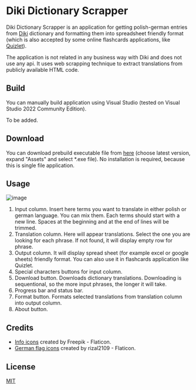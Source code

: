 # Diki Dictionary Scrapper

Diki Dictionary Scrapper is an application for getting polish-german entries from [Diki](https://www.diki.pl/slownik-niemieckiego) dictionary and formatting them into spreadsheet friendly format (which is also accepted by some online flashcards applications, like [Quizlet](https://quizlet.com/pl)).

The application is not related in any business way with Diki and does not use any api. It uses web scrapping technique to extract translations from publicly available HTML code.

## Build

You can manually build application using Visual Studio (tested on Visual Studio 2022 Community Edition).

To be added.

## Download

You can download prebuild executable file from [here](https://github.com/aserwotka/DikiDictionaryScrapper/releases) (choose latest version, expand "Assets" and select *.exe file). No installation is required, because this is single file application.

## Usage

![image](https://user-images.githubusercontent.com/46385899/221669766-1fcd55fa-c8b6-4fca-95da-566b993e6541.png)
1. Input column. Insert here terms you want to translate in either polish or german language. You can mix them. Each terms should start with a new line. Spaces at the beginning and at the end of lines will be trimmed.
2. Translation column. Here will appear translations. Select the one you are looking for each phrase. If not found, it will display empty row for phrase.
3. Output column. It will display spread sheet (for example excel or google sheets) friendly format. You can also use it in flashcards application like Quizlet.
4. Special characters buttons for input column.
5. Download button. Downloads dictionary translations. Downloading is sequentional, so the more input phrases, the longer it will take.
6. Progress bar and status bar.
7. Format button. Formats selected translations from translation column into output column.
8. About button.

## Credits
- [Info icons](https://www.flaticon.com/free-icons/info) created by Freepik - Flaticon.
- [German flag icons](https://www.flaticon.com/free-icons/german-flag) created by rizal2109 - Flaticon.

## License

[MIT](https://choosealicense.com/licenses/mit/)
